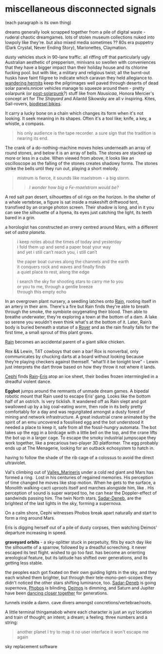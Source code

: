 # miscellaneous disconnected signals
(each paragraph is its own thing)

dreams generally look scrapped together from a pile of digital waste - ruderal chaotic dreamgames. lots of stolen museum collections nuked into lowpoly like they're. but also mixed media sometimes ?? 80s era puppetry (Dark Crystal, Never Ending Story), Marionettes, Claymation.

dusty vehicles stuck in 90-lane traffic. all riffing off that particularly ugly Australian aesthetic of prepperism, minivans so swollen with conveniences that they have a bigger impact than their holiday house and its chlorine fucking pool. but with like, a military and religious twist; all the burnt-out husks have faint filigree to indicate which caravan they held allegiance to. [wandering hermits](hermit.md) keep the pilgrimages well paved through deserts of dead solar panels.nnicer vehicles manage to squeeze around them - pretty solarpunk (or [post-solarpunk](post-solarpunk.md)?) stuff like from *Nausicaa*, Honora Mercier's concept art for *The Shipyard* and Ailantd Sikowsky are all v inspiring. Kites, Sail-rovers, [biodiesel bikies](biodiesel-bikies.md).

It carry a lucky bone on a chain which changes its form when it's not looking. It seek meaning in its shapes. Often it's a tool like; knife, a key, a whistle, a compass.

> his only audience is the tape recorder.
> a sure sign that the tradition
> is nearing its end.

The crank of a do-nothing-machine moves holes underneath an array of round stones, and below it is an array of bells. The stones are stacked up more or less in a cube. When viewed from above, it looks like an oscilloscope as the falling of the stones creates shadowy forms. The stones strike the bells until they run out, playing a short melody.

> mistrum is fierce, it sounds like maelstrom - a big storm. 
>> *I wonder how big a Fe-maelstrom would be?*

A red salt pan desert, silhouettes of oil rigs on the horizon. In the shelter of a whale vertebrae, a figure is sat inside a makeshift driftwood tent, transfixed by an orange photon screen. Their shadow is long, and in it you can see the silhouette of a hyena, its eyes just catching the light, its teeth bared in a grin.

a horologist has constructed an orrery centred around Mars, with a different set of *astra planeta*.

> i keep notes about the times of today and yesterday   
> i fold them up and send a paper boat your way  
> and yet i still can’t reach you, i still can’t  
>   
> the paper boat curves along the channels and the earth  
> it conquers rock and waves and finally finds  
> a quiet place to rest, along the edge  
>   
> i search the sky for shooting stars to carry me to you  
> or you to me, through a gentle breeze  
> through this empty echo

In an overgrown plant nursery, a seedling latches onto [Rain](Rain.md), rooting itself in an artery in their arm. There's a fire but Rain finds they're able to breath through the smoke, the symbiote oxygenating their blood. Then able to breathe underwater, they're exploring a town at the bottom of a dam. A lake so serene you wouldn't even think what's at the bottom of it. Later, Rain’s body is buried beneath a statue of a [Rover](Rover.md) and as the rain finally falls for the first time, a small sprout of this plant grows.

[Rain](Rain.md) becomes an accidental parent of a giant silkie chicken.

Rox && Lewin, T4T cowboys that own a bar! Rox is nonverbal, only communicates by chucking darts at a board without looking because they’re playing checkers against themself. “what’ll it be tonight love” - Lewin just interprets the dart throw based on how they throw it not where it lands.

[Cephi](Cephi.md) finds [Rain](Rain.md)-[Eris](Eris.md) atop an ice sheet, their bodies frozen intermingled in a dreadful violent dance.

**Eggbot** jumps around the remnants of unmade dream games. A bipedal robotic mount that Rain used to escape Eris’ gang. Looks like the bottom half of an ostrich. Is very ticklish. It wandered off as Rain slept and got swallowed up by a big coal-eating worm, then rode in its belly pretty comfortably for a day and was regurgitated amongst a dusty forest of mining and network infrastructure. A great industrial crane animated by the spirit of an emu uncovered a fossilised egg and the bot understood it needed a place to keep it, safe from all the fossil-hungry automata. The bot takes up the egg in a birdcage with a little bell on the top, and the crane lifts the bot up in a larger cage. To escape the smoky industrial jumpscape they work together, like a precarious two-player 3D platformer. The egg probably ends up at The Menagerie, looking for an outback echosystem to hatch in.

having to follow the shade of the rib cage of a colossus to avoid the direct ultraviolet.

Val's climbing out of [Valles_Marineris](Valles_Marineris.md) under a cold red giant and Mars has formed a ring.  Lost in his centuries of regained memories. His perception of time changed he moves like stop motion. When he gets to the surface, a Monolith walking-cacti uproots itself and marches alongside him, like . His perception of sound is super warped too, he can hear the Doppler-effect of sandwinds passing him. The twin North stars, [Sadar-Deneb](Sadar-Deneb.md), are the brightest of the last lights in the sky, forming a supernova.

On a calm shore, Cephi witnesses Phobos break apart naturally and start to form a ring around Mars. 

Eris is digging herself out of a pile of dusty corpses, then watching Deimos' departure increasing in speed.

**graveyard orbits** - a sky-splitter stuck in perpetuity, flits by each day like the silhouette of a sparrow, followed by a dreadful screeching. it never escaped its test flight. wished to go too fast. has become an orienting areological feature, but its latitude has shifted over generations, and its getting less stable.

the peoples each got fixated on their own guiding lights in the sky, and they each wished them brighter, but through their tele-mono-peri-scopes they didn't noticed the other stars shifting luminance, too. [Sadar-Deneb](Sadar-Deneb.md) is going supernova, [Phobos](Phobos.md) is blinding, [Deimos](Deimos.md) is dimming, and Saturn and Jupiter have been [dancing closer together](saturnalia.md) for generations.

tunnels inside a damn. cave divers amongst concretions/vertebrae/roots.


A little terminal thingamabob where each character is just an xyz location and train of thought; an intent; a dream; a feeling. three numbers and a string:
> another planet I try to map it
> no user interface
> it won't escape me again

sky replacement software